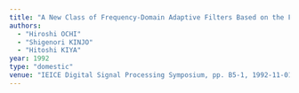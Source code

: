 ```yaml
---
title: "A New Class of Frequency-Domain Adaptive Filters Based on the Frequency Sampling Theorem"
authors:
  - "Hiroshi OCHI"
  - "Shigenori KINJO"
  - "Hitoshi KIYA"
year: 1992
type: "domestic"
venue: "IEICE Digital Signal Processing Symposium, pp. B5-1, 1992-11-01."
---
```

